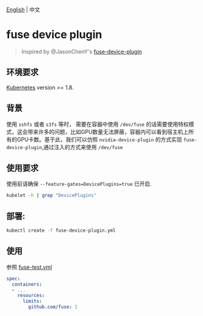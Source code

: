 [English](README_EN.md) | 中文

# fuse device plugin

> Inspired by @JasonChenY's [fuse-device-plugin](https://github.com/JasonChenY/fuse-device-plugin)

## 环境要求

[Kubernetes](https://github.com/kubernetes/community/blob/master/contributors/design-proposals/resource-management/device-plugin.md) version >= 1.8.

## 背景

使用 `sshfs` 或者 `s3fs` 等时， 需要在容器中使用 `/dev/fuse` 的话需要使用特权模式，这会带来许多的问题，比如GPU数量无法屏蔽，容器内可以看到宿主机上所有的GPU卡数。基于此，我们可以仿照 `nvidia-device-plugin` 的方式实现 `fuse-device-plugin`,通过注入的方式来使用 `/dev/fuse`

## 使用要求

使用前请确保 `--feature-gates=DevicePlugins=true` 已开启.

```bash
kubelet -h | grep "DevicePlugins"
```

## 部署:

```bash
kubectl create -f fuse-device-plugin.yml
```

## 使用

参照 [fuse-test.yml](fuse-test.yml)

```yaml
spec: 
  containers:
  - ...
    resources:
      limits:
        github.com/fuse: 1
```